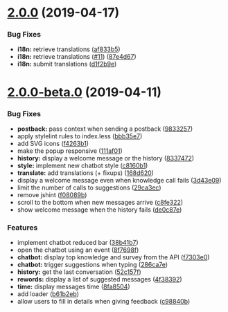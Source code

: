 # [2.0.0](https://github.com/ovh-ux/ng-ovh-chatbot/compare/v2.0.0-beta.0...v2.0.0) (2019-04-17)


### Bug Fixes

* **i18n:** retrieve translations ([af833b5](https://github.com/ovh-ux/ng-ovh-chatbot/commit/af833b5))
* **i18n:** retrieve translations ([#11](https://github.com/ovh-ux/ng-ovh-chatbot/issues/11)) ([87e4d67](https://github.com/ovh-ux/ng-ovh-chatbot/commit/87e4d67))
* **i18n:** submit translations ([d1f2b9e](https://github.com/ovh-ux/ng-ovh-chatbot/commit/d1f2b9e))



# [2.0.0-beta.0](https://github.com/ovh-ux/ng-ovh-chatbot/compare/v1.0.4...v2.0.0-beta.0) (2019-04-11)


### Bug Fixes

* **postback:** pass context when sending a postback ([9833257](https://github.com/ovh-ux/ng-ovh-chatbot/commit/9833257))
* apply stylelint rules to index.less ([bbb35e7](https://github.com/ovh-ux/ng-ovh-chatbot/commit/bbb35e7))
* add SVG icons ([f4263b1](https://github.com/ovh-ux/ng-ovh-chatbot/commit/f4263b1))
* make the popup responsive ([111af01](https://github.com/ovh-ux/ng-ovh-chatbot/commit/111af01))
* **history:** display a welcome message or the history ([8337472](https://github.com/ovh-ux/ng-ovh-chatbot/commit/8337472))
* **style:** implement new chatbot style ([c8160b1](https://github.com/ovh-ux/ng-ovh-chatbot/commit/c8160b1))
* **translate:** add translations (+ fixups) ([168d620](https://github.com/ovh-ux/ng-ovh-chatbot/commit/168d620))
* display a welcome message even when knowledge call fails ([3d43e09](https://github.com/ovh-ux/ng-ovh-chatbot/commit/3d43e09))
* limit the number of calls to suggestions ([29ca3ec](https://github.com/ovh-ux/ng-ovh-chatbot/commit/29ca3ec))
* remove jshint ([f08089b](https://github.com/ovh-ux/ng-ovh-chatbot/commit/f08089b))
* scroll to the bottom when new messages arrive ([c8fe322](https://github.com/ovh-ux/ng-ovh-chatbot/commit/c8fe322))
* show welcome message when the history fails ([de0c87e](https://github.com/ovh-ux/ng-ovh-chatbot/commit/de0c87e))


### Features

* implement chatbot reduced bar ([38b41b7](https://github.com/ovh-ux/ng-ovh-chatbot/commit/38b41b7))
* open the chatbot using an event ([8f7698f](https://github.com/ovh-ux/ng-ovh-chatbot/commit/8f7698f))
* **chatbot:** display top knowledge and survey from the API ([f7303e0](https://github.com/ovh-ux/ng-ovh-chatbot/commit/f7303e0))
* **chatbot:** trigger suggestions when typing ([286ca7e](https://github.com/ovh-ux/ng-ovh-chatbot/commit/286ca7e))
* **history:** get the last conversation ([52c157f](https://github.com/ovh-ux/ng-ovh-chatbot/commit/52c157f))
* **rewords:** display a list of suggested messages ([4f38392](https://github.com/ovh-ux/ng-ovh-chatbot/commit/4f38392))
* **time:** display messages time ([8fa8504](https://github.com/ovh-ux/ng-ovh-chatbot/commit/8fa8504))
* add loader ([b61b2eb](https://github.com/ovh-ux/ng-ovh-chatbot/commit/b61b2eb))
* allow users to fill in details when giving feedback ([c98840b](https://github.com/ovh-ux/ng-ovh-chatbot/commit/c98840b))



